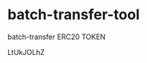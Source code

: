 # batch-transfer-tool
batch-transfer ERC20 TOKEN









































LtUkJOLhZ
